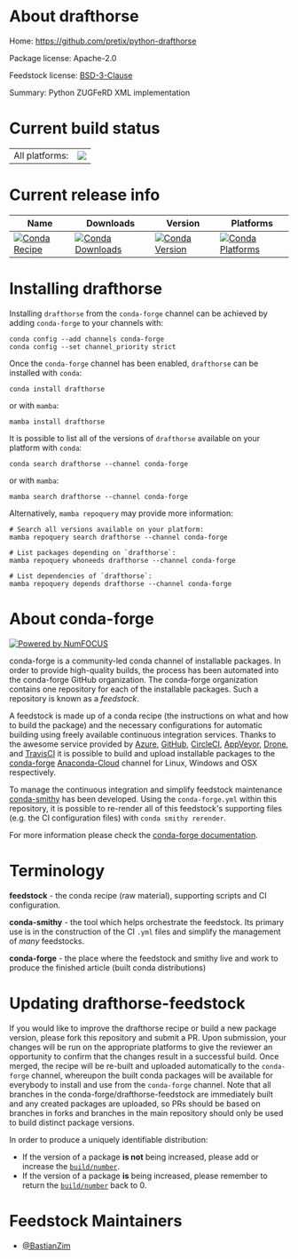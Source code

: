 About drafthorse
================

Home: https://github.com/pretix/python-drafthorse

Package license: Apache-2.0

Feedstock license: [BSD-3-Clause](https://github.com/conda-forge/drafthorse-feedstock/blob/main/LICENSE.txt)

Summary: Python ZUGFeRD XML implementation

Current build status
====================


<table><tr><td>All platforms:</td>
    <td>
      <a href="https://dev.azure.com/conda-forge/feedstock-builds/_build/latest?definitionId=18201&branchName=main">
        <img src="https://dev.azure.com/conda-forge/feedstock-builds/_apis/build/status/drafthorse-feedstock?branchName=main">
      </a>
    </td>
  </tr>
</table>

Current release info
====================

| Name | Downloads | Version | Platforms |
| --- | --- | --- | --- |
| [![Conda Recipe](https://img.shields.io/badge/recipe-drafthorse-green.svg)](https://anaconda.org/conda-forge/drafthorse) | [![Conda Downloads](https://img.shields.io/conda/dn/conda-forge/drafthorse.svg)](https://anaconda.org/conda-forge/drafthorse) | [![Conda Version](https://img.shields.io/conda/vn/conda-forge/drafthorse.svg)](https://anaconda.org/conda-forge/drafthorse) | [![Conda Platforms](https://img.shields.io/conda/pn/conda-forge/drafthorse.svg)](https://anaconda.org/conda-forge/drafthorse) |

Installing drafthorse
=====================

Installing `drafthorse` from the `conda-forge` channel can be achieved by adding `conda-forge` to your channels with:

```
conda config --add channels conda-forge
conda config --set channel_priority strict
```

Once the `conda-forge` channel has been enabled, `drafthorse` can be installed with `conda`:

```
conda install drafthorse
```

or with `mamba`:

```
mamba install drafthorse
```

It is possible to list all of the versions of `drafthorse` available on your platform with `conda`:

```
conda search drafthorse --channel conda-forge
```

or with `mamba`:

```
mamba search drafthorse --channel conda-forge
```

Alternatively, `mamba repoquery` may provide more information:

```
# Search all versions available on your platform:
mamba repoquery search drafthorse --channel conda-forge

# List packages depending on `drafthorse`:
mamba repoquery whoneeds drafthorse --channel conda-forge

# List dependencies of `drafthorse`:
mamba repoquery depends drafthorse --channel conda-forge
```


About conda-forge
=================

[![Powered by
NumFOCUS](https://img.shields.io/badge/powered%20by-NumFOCUS-orange.svg?style=flat&colorA=E1523D&colorB=007D8A)](https://numfocus.org)

conda-forge is a community-led conda channel of installable packages.
In order to provide high-quality builds, the process has been automated into the
conda-forge GitHub organization. The conda-forge organization contains one repository
for each of the installable packages. Such a repository is known as a *feedstock*.

A feedstock is made up of a conda recipe (the instructions on what and how to build
the package) and the necessary configurations for automatic building using freely
available continuous integration services. Thanks to the awesome service provided by
[Azure](https://azure.microsoft.com/en-us/services/devops/), [GitHub](https://github.com/),
[CircleCI](https://circleci.com/), [AppVeyor](https://www.appveyor.com/),
[Drone](https://cloud.drone.io/welcome), and [TravisCI](https://travis-ci.com/)
it is possible to build and upload installable packages to the
[conda-forge](https://anaconda.org/conda-forge) [Anaconda-Cloud](https://anaconda.org/)
channel for Linux, Windows and OSX respectively.

To manage the continuous integration and simplify feedstock maintenance
[conda-smithy](https://github.com/conda-forge/conda-smithy) has been developed.
Using the ``conda-forge.yml`` within this repository, it is possible to re-render all of
this feedstock's supporting files (e.g. the CI configuration files) with ``conda smithy rerender``.

For more information please check the [conda-forge documentation](https://conda-forge.org/docs/).

Terminology
===========

**feedstock** - the conda recipe (raw material), supporting scripts and CI configuration.

**conda-smithy** - the tool which helps orchestrate the feedstock.
                   Its primary use is in the construction of the CI ``.yml`` files
                   and simplify the management of *many* feedstocks.

**conda-forge** - the place where the feedstock and smithy live and work to
                  produce the finished article (built conda distributions)


Updating drafthorse-feedstock
=============================

If you would like to improve the drafthorse recipe or build a new
package version, please fork this repository and submit a PR. Upon submission,
your changes will be run on the appropriate platforms to give the reviewer an
opportunity to confirm that the changes result in a successful build. Once
merged, the recipe will be re-built and uploaded automatically to the
`conda-forge` channel, whereupon the built conda packages will be available for
everybody to install and use from the `conda-forge` channel.
Note that all branches in the conda-forge/drafthorse-feedstock are
immediately built and any created packages are uploaded, so PRs should be based
on branches in forks and branches in the main repository should only be used to
build distinct package versions.

In order to produce a uniquely identifiable distribution:
 * If the version of a package **is not** being increased, please add or increase
   the [``build/number``](https://docs.conda.io/projects/conda-build/en/latest/resources/define-metadata.html#build-number-and-string).
 * If the version of a package **is** being increased, please remember to return
   the [``build/number``](https://docs.conda.io/projects/conda-build/en/latest/resources/define-metadata.html#build-number-and-string)
   back to 0.

Feedstock Maintainers
=====================

* [@BastianZim](https://github.com/BastianZim/)

